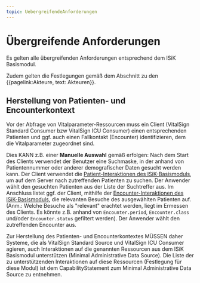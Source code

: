 ```yaml
---
topic: UebergreifendeAnforderungen
---
```


# Übergreifende Anforderungen

Es gelten alle übergreifenden Anforderungen entsprechend dem ISiK Basismodul.

Zudem gelten die Festlegungen gemäß dem Abschnitt zu den {{pagelink:Akteure, text: Akteuren}}.

## Herstellung von Patienten- und Encounterkontext

Vor der Abfrage von Vitalparameter-Ressourcen muss ein Client (VitalSign Standard Consumer bzw VitalSign ICU Consumer) einen entsprechenden Patienten und ggf. auch einen Fallkontakt (Encounter) identifizieren, dem die Vitalparameter zugeordnet sind.

Dies KANN z.B. einer **Manuelle Auswahl** gemäß erfolgen: Nach dem Start des Clients verwendet der Benutzer eine Suchmaske, in der anhand von Patientennummer oder anderer demografischer Daten gesucht werden kann. Der Client verwendet die [Patient-Interaktionen des ISiK-Basismoduls](https://simplifier.net/guide/isik-basis-401/Einfuehrung/Datenobjekte/Datenobjekte_Patient?version=current#Patient_Interaktionen), um auf dem Server nach zutreffenden Patienten zu suchen. Der Anwender wählt den gesuchten Patienten aus der Liste der Suchtreffer aus. Im Anschluss listet ggf. der Client, mithilfe der [Encounter-Interaktionen des ISiK-Basismoduls](https://simplifier.net/guide/isik-basis-401/Einfuehrung/Datenobjekte/Datenobjekte_Kontakt?version=current#Encounter_Interaktionen), die relevanten Besuche des ausgewählten Patienten auf. (Anm.: Welche Besuche als "relevant" erachtet werden, liegt im Ermessen des Clients. Es könnte z.B. anhand von `Encounter.period`, `Encounter.class` und/oder `Encounter.status` gefiltert werden). Der Anwender wählt den zutreffenden Encounter aus.

Zur Herstellung des Patienten- und Encounterkontextes MÜSSEN daher Systeme, die als VitalSign Standard Source und VitalSign ICU Consumer agieren, auch Interaktionen auf die genannten Ressourcen aus dem ISiK Basismodul unterstützen (Minimal Administrative Data Source). Die Liste der zu unterstützenden Interaktionen auf diese Ressourcen (Festlegung für diese Modul) ist dem CapabilityStatement zum Minimal Administrative Data Source zu entnehmen.